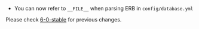 * You can now refer to `__FILE__` when parsing ERB in `config/database.yml`

Please check [6-0-stable](https://github.com/rails/rails/blob/6-0-stable/railties/CHANGELOG.md) for previous changes.
